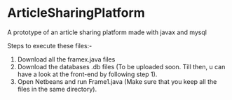# ArticleSharingPlatform
A prototype of an article sharing platform made with javax and mysql

Steps to execute these files:-
1. Download all the framex.java files
2. Download the databases .db files (To be uploaded soon. Till then, u can have a look at the front-end by following step 1).
3. Open Netbeans and run Frame1.java (Make sure that you keep all the files in the same directory).
